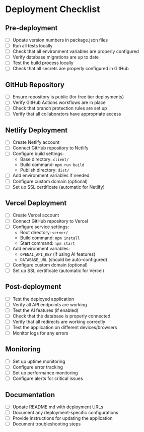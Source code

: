 # Deployment Checklist

## Pre-deployment
- [ ] Update version numbers in package.json files
- [ ] Run all tests locally
- [ ] Check that all environment variables are properly configured
- [ ] Verify database migrations are up to date
- [ ] Test the build process locally
- [ ] Check that all secrets are properly configured in GitHub

## GitHub Repository
- [ ] Ensure repository is public (for free tier deployments)
- [ ] Verify GitHub Actions workflows are in place
- [ ] Check that branch protection rules are set up
- [ ] Verify that all collaborators have appropriate access

## Netlify Deployment
- [ ] Create Netlify account
- [ ] Connect GitHub repository to Netlify
- [ ] Configure build settings:
  - Base directory: `client/`
  - Build command: `npm run build`
  - Publish directory: `dist/`
- [ ] Add environment variables if needed
- [ ] Configure custom domain (optional)
- [ ] Set up SSL certificate (automatic for Netlify)

## Vercel Deployment
- [ ] Create Vercel account
- [ ] Connect GitHub repository to Vercel
- [ ] Configure service settings:
  - Root directory: `server/`
  - Build command: `npm install`
  - Start command: `npm start`
- [ ] Add environment variables:
  - `OPENAI_API_KEY` (if using AI features)
  - `DATABASE_URL` (should be auto-configured)
- [ ] Configure custom domain (optional)
- [ ] Set up SSL certificate (automatic for Vercel)

## Post-deployment
- [ ] Test the deployed application
- [ ] Verify all API endpoints are working
- [ ] Test the AI features (if enabled)
- [ ] Check that the database is properly connected
- [ ] Verify that all redirects are working correctly
- [ ] Test the application on different devices/browsers
- [ ] Monitor logs for any errors

## Monitoring
- [ ] Set up uptime monitoring
- [ ] Configure error tracking
- [ ] Set up performance monitoring
- [ ] Configure alerts for critical issues

## Documentation
- [ ] Update README.md with deployment URLs
- [ ] Document any deployment-specific configurations
- [ ] Provide instructions for updating the application
- [ ] Document troubleshooting steps